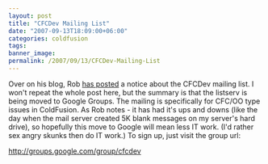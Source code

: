 ```yaml
---
layout: post
title: "CFCDev Mailing List"
date: "2007-09-13T18:09:00+06:00"
categories: coldfusion 
tags: 
banner_image: 
permalink: /2007/09/13/CFCDev-Mailing-List
---
```


Over on his blog, Rob <a href="http://www.brooks-bilson.com/blogs/rob/">has posted</a> a notice about the CFCDev mailing list. I won't repeat the whole post here, but the summary is that the listserv is being moved to Google Groups. The mailing is specifically for CFC/OO type issues in ColdFusion. As Rob notes - it has had it's ups and downs (like the day when the mail server created 5K blank messages on my server's hard drive), so hopefully this move to Google will mean less IT work. (I'd rather sex angry skunks then do IT work.) To sign up, just visit the group url:

<a href="http://groups.google.com/group/cfcdev">http://groups.google.com/group/cfcdev</a>